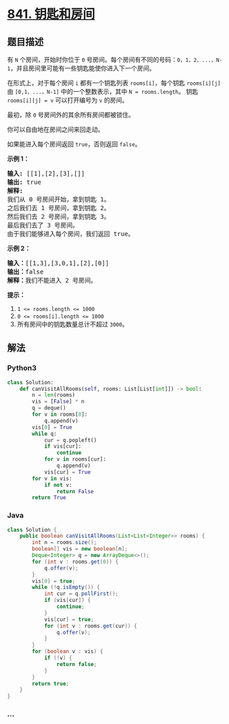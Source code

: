 # [841. 钥匙和房间](https://leetcode-cn.com/problems/keys-and-rooms)



## 题目描述

<!-- 这里写题目描述 -->

<p>有 <code>N</code> 个房间，开始时你位于 <code>0</code> 号房间。每个房间有不同的号码：<code>0，1，2，...，N-1</code>，并且房间里可能有一些钥匙能使你进入下一个房间。</p>

<p>在形式上，对于每个房间 <code>i</code> 都有一个钥匙列表 <code>rooms[i]</code>，每个钥匙 <code>rooms[i][j]</code> 由 <code>[0,1，...，N-1]</code> 中的一个整数表示，其中 <code>N = rooms.length</code>。 钥匙 <code>rooms[i][j] = v</code> 可以打开编号为 <code>v</code> 的房间。</p>

<p>最初，除 <code>0</code> 号房间外的其余所有房间都被锁住。</p>

<p>你可以自由地在房间之间来回走动。</p>

<p>如果能进入每个房间返回 <code>true</code>，否则返回 <code>false</code>。</p>

<ol>
</ol>

<p><strong>示例 1：</strong></p>

<pre><strong>输入: </strong>[[1],[2],[3],[]]
<strong>输出: </strong>true
<strong>解释:  </strong>
我们从 0 号房间开始，拿到钥匙 1。
之后我们去 1 号房间，拿到钥匙 2。
然后我们去 2 号房间，拿到钥匙 3。
最后我们去了 3 号房间。
由于我们能够进入每个房间，我们返回 true。
</pre>

<p><strong>示例 2：</strong></p>

<pre><strong>输入：</strong>[[1,3],[3,0,1],[2],[0]]
<strong>输出：</strong>false
<strong>解释：</strong>我们不能进入 2 号房间。
</pre>

<p><strong>提示：</strong></p>

<ol>
	<li><code>1 &lt;= rooms.length &lt;=&nbsp;1000</code></li>
	<li><code>0 &lt;= rooms[i].length &lt;= 1000</code></li>
	<li>所有房间中的钥匙数量总计不超过&nbsp;<code>3000</code>。</li>
</ol>


## 解法

<!-- 这里可写通用的实现逻辑 -->

<!-- tabs:start -->

### **Python3**

<!-- 这里可写当前语言的特殊实现逻辑 -->

```python
class Solution:
    def canVisitAllRooms(self, rooms: List[List[int]]) -> bool:
        n = len(rooms)
        vis = [False] * n
        q = deque()
        for v in rooms[0]:
            q.append(v)
        vis[0] = True
        while q:
            cur = q.popleft()
            if vis[cur]:
                continue
            for v in rooms[cur]:
                q.append(v)
            vis[cur] = True
        for v in vis:
            if not v:
                return False
        return True
```

### **Java**

<!-- 这里可写当前语言的特殊实现逻辑 -->

```java
class Solution {
    public boolean canVisitAllRooms(List<List<Integer>> rooms) {
        int n = rooms.size();
        boolean[] vis = new boolean[n];
        Deque<Integer> q = new ArrayDeque<>();
        for (int v : rooms.get(0)) {
            q.offer(v);
        }
        vis[0] = true;
        while (!q.isEmpty()) {
            int cur = q.pollFirst();
            if (vis[cur]) {
                continue;
            }
            vis[cur] = true;
            for (int v : rooms.get(cur)) {
                q.offer(v);
            }
        }
        for (boolean v : vis) {
            if (!v) {
                return false;
            }
        }
        return true;
    }
}
```

### **...**

```

```

<!-- tabs:end -->
